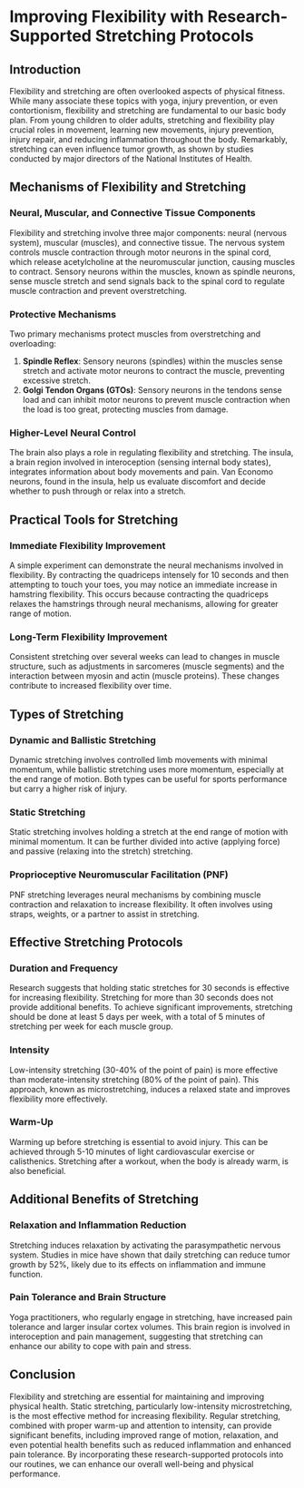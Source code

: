 # Improving Flexibility with Research-Supported Stretching Protocols

## Introduction

Flexibility and stretching are often overlooked aspects of physical fitness. While many associate these topics with yoga, injury prevention, or even contortionism, flexibility and stretching are fundamental to our basic body plan. From young children to older adults, stretching and flexibility play crucial roles in movement, learning new movements, injury prevention, injury repair, and reducing inflammation throughout the body. Remarkably, stretching can even influence tumor growth, as shown by studies conducted by major directors of the National Institutes of Health.

## Mechanisms of Flexibility and Stretching

### Neural, Muscular, and Connective Tissue Components

Flexibility and stretching involve three major components: neural (nervous system), muscular (muscles), and connective tissue. The nervous system controls muscle contraction through motor neurons in the spinal cord, which release acetylcholine at the neuromuscular junction, causing muscles to contract. Sensory neurons within the muscles, known as spindle neurons, sense muscle stretch and send signals back to the spinal cord to regulate muscle contraction and prevent overstretching.

### Protective Mechanisms

Two primary mechanisms protect muscles from overstretching and overloading:

1. **Spindle Reflex**: Sensory neurons (spindles) within the muscles sense stretch and activate motor neurons to contract the muscle, preventing excessive stretch.
2. **Golgi Tendon Organs (GTOs)**: Sensory neurons in the tendons sense load and can inhibit motor neurons to prevent muscle contraction when the load is too great, protecting muscles from damage.

### Higher-Level Neural Control

The brain also plays a role in regulating flexibility and stretching. The insula, a brain region involved in interoception (sensing internal body states), integrates information about body movements and pain. Van Economo neurons, found in the insula, help us evaluate discomfort and decide whether to push through or relax into a stretch.

## Practical Tools for Stretching

### Immediate Flexibility Improvement

A simple experiment can demonstrate the neural mechanisms involved in flexibility. By contracting the quadriceps intensely for 10 seconds and then attempting to touch your toes, you may notice an immediate increase in hamstring flexibility. This occurs because contracting the quadriceps relaxes the hamstrings through neural mechanisms, allowing for greater range of motion.

### Long-Term Flexibility Improvement

Consistent stretching over several weeks can lead to changes in muscle structure, such as adjustments in sarcomeres (muscle segments) and the interaction between myosin and actin (muscle proteins). These changes contribute to increased flexibility over time.

## Types of Stretching

### Dynamic and Ballistic Stretching

Dynamic stretching involves controlled limb movements with minimal momentum, while ballistic stretching uses more momentum, especially at the end range of motion. Both types can be useful for sports performance but carry a higher risk of injury.

### Static Stretching

Static stretching involves holding a stretch at the end range of motion with minimal momentum. It can be further divided into active (applying force) and passive (relaxing into the stretch) stretching.

### Proprioceptive Neuromuscular Facilitation (PNF)

PNF stretching leverages neural mechanisms by combining muscle contraction and relaxation to increase flexibility. It often involves using straps, weights, or a partner to assist in stretching.

## Effective Stretching Protocols

### Duration and Frequency

Research suggests that holding static stretches for 30 seconds is effective for increasing flexibility. Stretching for more than 30 seconds does not provide additional benefits. To achieve significant improvements, stretching should be done at least 5 days per week, with a total of 5 minutes of stretching per week for each muscle group.

### Intensity

Low-intensity stretching (30-40% of the point of pain) is more effective than moderate-intensity stretching (80% of the point of pain). This approach, known as microstretching, induces a relaxed state and improves flexibility more effectively.

### Warm-Up

Warming up before stretching is essential to avoid injury. This can be achieved through 5-10 minutes of light cardiovascular exercise or calisthenics. Stretching after a workout, when the body is already warm, is also beneficial.

## Additional Benefits of Stretching

### Relaxation and Inflammation Reduction

Stretching induces relaxation by activating the parasympathetic nervous system. Studies in mice have shown that daily stretching can reduce tumor growth by 52%, likely due to its effects on inflammation and immune function.

### Pain Tolerance and Brain Structure

Yoga practitioners, who regularly engage in stretching, have increased pain tolerance and larger insular cortex volumes. This brain region is involved in interoception and pain management, suggesting that stretching can enhance our ability to cope with pain and stress.

## Conclusion

Flexibility and stretching are essential for maintaining and improving physical health. Static stretching, particularly low-intensity microstretching, is the most effective method for increasing flexibility. Regular stretching, combined with proper warm-up and attention to intensity, can provide significant benefits, including improved range of motion, relaxation, and even potential health benefits such as reduced inflammation and enhanced pain tolerance. By incorporating these research-supported protocols into our routines, we can enhance our overall well-being and physical performance.